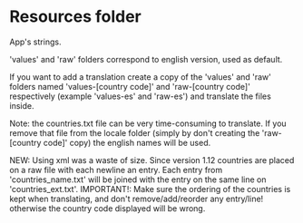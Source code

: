 # Resources folder

App's strings.

'values' and 'raw' folders correspond to english version, used as default.

If you want to add a translation create a copy of the 'values' and 'raw' folders named 'values-[country code]' and 'raw-[country code]' respectively (example 'values-es' and 'raw-es') and translate the files inside.

Note: the countries.txt file can be very time-consuming to translate. If you remove that file from the locale folder (simply by don't creating the 'raw-[country code]' copy) the english names will be used.

NEW: Using xml was a waste of size. Since version 1.12 countries are placed on a raw file with each newline an entry. Each entry from 'countries_name.txt' will be joined with the entry on the same line on 'countries_ext.txt'. IMPORTANT!: Make sure the ordering of the countries is kept when translating, and don't remove/add/reorder any entry/line! otherwise the country code displayed will be wrong.